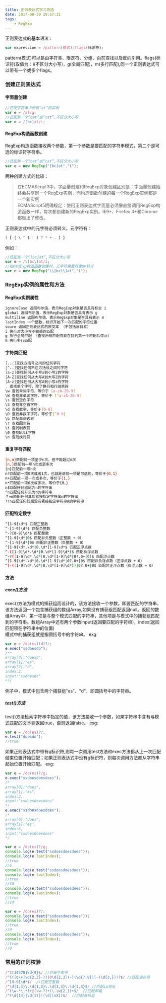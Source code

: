 ```yaml
---
title: 正则表达式学习总结
date: 2017-08-30 19:57:31
tags:
    - RegExp
---
```

正则表达式的基本语法：
```js
var expression = /pattern(模式)/flags(标识符);
```
pattern(模式)可以是由字符类、限定符、分组、向前查找以及反向引用。flags(标识符)取值为：i(不区分大小写)，g(全局匹配)，m(多行匹配),同一个正则表达式可以带有一个或多个flags。

### 创建正则表达式
#### 字面量创建
```js
//匹配字符串中所有“at”的实例
var e = /at/g;
//匹配第一个“bat”或“cat”,不区分大小写
var e = /[bc]at/i;
```
#### RegExp构造函数创建
RegExp构造函数接收两个参数，第一个参数是要匹配的字符串模式，第二个是可选的标识符字符串。
```js
//匹配第一个“bat”或“cat”,不区分大小写
var e = new RegExp("[bc]at","i");
```
两种创建方式的比较：
>在ECMAScript3中，字面量创建和RegExp对象创建区别是：字面量创建始终会共享同一个RegExp实例，而构造函数创建的每一个RegExp实例都是一个新实例  
> ECMAScript5明确规定：使用正则表达式字面量必须像直接调用RegExp构造函数一样，每次都创建新的RegExp实例。IE9+、Firefox 4+和Chrome都做出了修改。

正则表达式中的元字符必须转义。元字符有：
```js
( [ { \ ^ $ | ) ? * + . ] }
```
例如：
```js
//匹配第一个“[bc]at”,不区分大小写
var e = /\[bc\]at/i;
//在RegExp构造函数创建时，元字符需要双重on转义
var e = new RegExp("\\[bc\\]at","i");
```
### RegExp实例的属性和方法
#### RegExp实例属性

```sh
ignoreCase 返回布尔值，表示RegExp对象是否具有标志 i
global 返回布尔值，表示RegExp对象是否具有表示 g
multiline 返回布尔值，表示RegExp对象是否具有表示 m
lastIndex 一个整数，标识开始下一次匹配的字符位置
soure 返回正则表达式的原文本 （不包括反斜杠）
i 执行对大小写不敏感的匹配
g 执行全局匹配 （查找所有匹配而非在找到第一个匹配后停止）
m 执行多行匹配
```

#### 字符类匹配

```sh
[...]查找方括号之间的任何字符
[^..]查找任何不在方括号之间的字符
[a-z]查找任何从小写a到小写z的字符
[A-Z]查找任何从大写A到大写Z的字符
[A-z]查找任何从大写A到小写z的字符
. 查找单个字符，除了换行和行结束符
\w 查找单词字符，等价于 [a-zA-Z0-9]
\W 查找非单词字符，等价于 [^a-zA-Z0-9]
\s 查找空白字符
\S 查找非空白字符
\d 查找数字，等价于[0-9]
\D 查找非数字字符，等价于[^0-9]
\b 匹配单词边界
\r 查找回车符
\t 查找制表符
\0 查找NULL字符
\n 查找换行符
```

#### 重复字符匹配
```sh
{n,m}匹配前一项至少n次，但不能超过m次
{n,}匹配前一项n次或更多次
{n}匹配前一项n次
n?匹配前一项0次或者1次，也就是说前一项是可选的，等价于{0,1}
n+匹配前一项一次或多次，等价于{1,}
n*匹配前一项0次或多次，等价于{0，}
n$匹配任何结尾为n的字符串
^n匹配任何开头为n的字符串
？=n匹配任何其后紧接指定字符串n的字符串
?!n匹配任何其后没有紧接指定字符串n的字符串
```

#### 匹配特定数字
```sh
^[1-9]\d*$ 匹配正整数
^-[1-9]\d*$ 匹配负整数
^-?[0-9]\d*$ 匹配整数
^[1-9]\d*|0$ 匹配非负整数（正整数 + 0）
^-[1-9]\d*|0$ 匹配非正整数（负整数 + 0）
^[1-9]\d*.\d*|0.\d*[1-9]\d*$ 匹配正浮点数
^-([1-9]\d*.\d*|0.\d*[1-9]\d*)$ 匹配负浮点数
^-?([1-9]\d*.\d*|0.\d*[1-9]\d*|0?.0+|0)$ 匹配浮点数
^[1-9]\d*.\d*|0.\d*[1-9]\d*|0?.0+|0$ 匹配非负浮点数（正浮点数 + 0）
^(-([1-9]\d*.\d*|0.\d*[1-9]\d*))|0?.0+|0$ 匹配非正浮点数（负浮点数 + 0）
```

#### 方法
##### exec()方法
exec()方法为模式的捕获组而设计的，该方法接收一个参数，即要匹配的字符串，该方法返回一个包含捕获组的数组Array,如果没有捕获组匹配返回null。返回的数组Array中，第一项是与整个模式匹配的字符串，其他项是与模式中的捕获组匹配到的字符串。数组Array中还有两个参数input(返回要匹配的字符串)，index(返回匹配项在字符串中的位置)  
模式中的捕获组就是指圆括号中的字符串。
exg:
```js
var e = /do(es)(d)?/;
e.exec("ssdoesdo");
/**
array[0]:"doesd",
array[1]:"es",
array[2]:"d",
index:2,
input:"ssdoesdo"
**/
```
例子中，模式中包含两个捕获组"es"、"d"，即圆括号中的字符串。

##### test()方法
test()方法检索字符串中指定的值，该方法接收一个参数，如果字符串中含有与模式匹配的文本则返回true，否则返回false。
exg:
```js
var e = /do(es)?/;
e.test("doesdo");
//true
```
如果正则表达式中带有g标识符,则每一次调用test方法和exec方法都从上一次匹配结束位置开始匹配；如果正则表达式中没有g标识符，则每次调用方法都从字符串起始位置开始匹配。
exg:
```js
var e = /do(es)?/g;
e.exec("ssdoesdoesdoes");
/*
array[0]:"does",
array[1]:"es",
index:2,
input:"ssdoesdoesdoes"
*/
e.exec("ssdoesdoesdoes");
/*
array[0]:"does",
array[1]:"es",
index:6,
input:"ssdoesdoesdoes"
*/

```
```js
var e = /do(es)?/g;
console.log(e.test("ssdoesdoesdoes"));
console.log(e.lastIndex);
//true
//6
console.log(e.test("ssdoesdoesdoes"));
console.log(e.lastIndex);
//true
//10
console.log(e.test("ssdoesdoesdoes"));
console.log(e.lastIndex);
//true
//14
```
```js
var e = /do(es)?/;
console.log(e.test("ssdoesdoesdoes"));
console.log(e.lastIndex);
//true
//0
console.log(e.test("ssdoesdoesdoes"));
console.log(e.lastIndex);
//true
//0
```
### 常用的正则校验
```js
/^1[34578]\d{9}$/ //匹配手机号
/^(([0\+]\d{2,3}-)?(0\d{2,3})-)(\d{7,8})(-(\d{3,}))?$/ //匹配座机号
/^[0-9]\d*$/  //匹配正整数
/^\d{1,3}\.\d{1,3}\.\d{1,3}\.\d{1,3}$/ //匹配ip地址
/^(\w-*\.*)+@(\w-?)+(\.\w{2,})+$/  //匹配邮箱
/^(\d{14}|\d{17})(\d|[xX])$/  //匹配身份证
```
